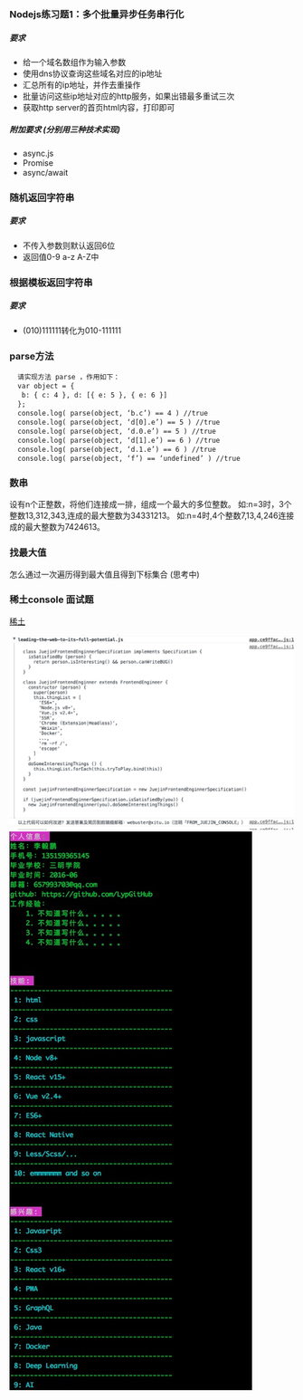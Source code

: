 ### Nodejs练习题1：多个批量异步任务串行化

##### 要求
- 给一个域名数组作为输入参数
- 使用dns协议查询这些域名对应的ip地址
- 汇总所有的ip地址，并作去重操作
- 批量访问这些ip地址对应的http服务，如果出错最多重试三次
- 获取http server的首页html内容，打印即可

##### 附加要求 (分别用三种技术实现)
- async.js
- Promise
- async/await


### 随机返回字符串

##### 要求
- 不传入参数则默认返回6位
- 返回值0-9 a-z A-Z中

### 根据模板返回字符串

##### 要求
- (010)111111转化为010-111111


### parse方法

```
  请实现方法 parse ，作用如下：
  var object = {
   b: { c: 4 }, d: [{ e: 5 }, { e: 6 }]
  };
  console.log( parse(object, ‘b.c’) == 4 ) //true
  console.log( parse(object, ‘d[0].e’) == 5 ) //true
  console.log( parse(object, ‘d.0.e’) == 5 ) //true
  console.log( parse(object, ‘d[1].e’) == 6 ) //true
  console.log( parse(object, ‘d.1.e’) == 6 ) //true
  console.log( parse(object, ‘f’) == ‘undefined’ ) //true

```

### 数串

设有n个正整数，将他们连接成一排，组成一个最大的多位整数。
如:n=3时，3个整数13,312,343,连成的最大整数为34331213。
如:n=4时,4个整数7,13,4,246连接成的最大整数为7424613。

### 找最大值

怎么通过一次遍历得到最大值且得到下标集合 (思考中)

### 稀土console 面试题
[稀土](https://juejin.im)

![稀土](static/xitu.png)
![答案](static/preview.png)
